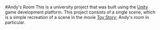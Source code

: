 #Andy's Room
This is a university project that was built using the [Unity](https://unity3d.com/) game development platform. This project consists of a single scene, which is a simple recreation of a scene in the movie [Toy Story](https://en.wikipedia.org/wiki/Toy_Story); Andy's room in particular.
